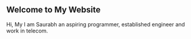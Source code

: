 ## Welcome to My Website

Hi, My I am Saurabh an aspiring programmer, established engineer and work in telecom.


